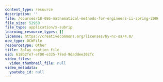 ```yaml
---
content_type: resource
description: ''
file: /courses/18-086-mathematical-methods-for-engineers-ii-spring-2006/618b2fe7ef00e33577ed9daddee302fc_LtNVodIs1dI.srt
file_size: 52950
file_type: application/x-subrip
learning_resource_types: []
license: https://creativecommons.org/licenses/by-nc-sa/4.0/
ocw_type: OCWFile
resourcetype: Other
title: 3play caption file
uid: 618b2fe7-ef00-e335-77ed-9daddee302fc
video_files:
  video_thumbnail_file: null
video_metadata:
  youtube_id: null
---
```

